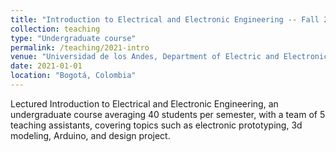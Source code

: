 ```yaml
---
title: "Introduction to Electrical and Electronic Engineering -- Fall 2021 - Spring 2022"
collection: teaching
type: "Undergraduate course"
permalink: /teaching/2021-intro
venue: "Universidad de los Andes, Department of Electric and Electronic Engineering"
date: 2021-01-01
location: "Bogotá, Colombia"
---
```

Lectured Introduction to Electrical and Electronic Engineering, an undergraduate course averaging 40 students per semester, with a team of 5 teaching assistants, covering topics such as electronic prototyping, 3d modeling, Arduino, and design project.
